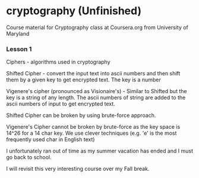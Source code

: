 # cryptography (Unfinished)
Course material for Cryptography class at Coursera.org from University of Maryland

### Lesson 1

Ciphers - algorithms used in cryptography

Shifted Cipher - convert the input text into ascii numbers and then shift them by a given key to get encrypted text. The key is a number

Vigenere's cipher (pronounced as Visionaire's) - Similar to Shifted but the key is a string of any length. 
The ascii numbers of string are added to the ascii numbers of input to get encrypted text.

Shifted Cipher can be broken by using brute-force approach.

Vigenere's Cipher cannot be broken by brute-force as the key space is 14^26 for a 14 char key.
We use clever techniques (e.g. 'e' is the most frequently used char in English text)

I unfortunately ran out of time as my summer vacation has ended and I must go back to school.

I will revisit this very interesting course over my Fall break.
